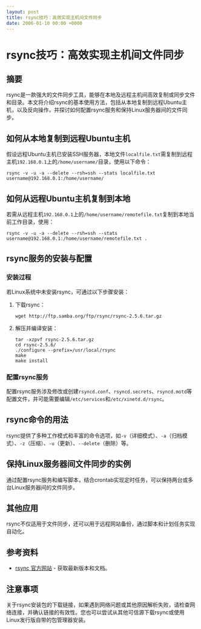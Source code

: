 ```yaml
---
layout: post
title: rsync技巧：高效实现主机间文件同步
date: 2006-01-10 00:00 +0000
---
```


# rsync技巧：高效实现主机间文件同步

## 摘要
rsync是一款强大的文件同步工具，能够在本地及远程主机间高效复制或同步文件和目录。本文将介绍rsync的基本使用方法，包括从本地复制到远程Ubuntu主机，以及反向操作，并探讨如何配置rsync服务和保持Linux服务器间的文件同步。

## 如何从本地复制到远程Ubuntu主机

假设远程Ubuntu主机已安装SSH服务器，本地文件`localfile.txt`需复制到远程主机`192.168.0.1`上的`/home/username/`目录，使用以下命令：

```shell
rsync -v -u -a --delete --rsh=ssh --stats localfile.txt username@192.168.0.1:/home/username/
```

## 如何从远程Ubuntu主机复制到本地

若需从远程主机`192.168.0.1`上的`/home/username/remotefile.txt`复制到本地当前工作目录，使用：

```shell
rsync -v -u -a --delete --rsh=ssh --stats username@192.168.0.1:/home/username/remotefile.txt .
```

## rsync服务的安装与配置

### 安装过程
若Linux系统中未安装rsync，可通过以下步骤安装：

1. 下载rsync：
   ```shell
   wget http://ftp.samba.org/ftp/rsync/rsync-2.5.6.tar.gz
   ```

2. 解压并编译安装：
   ```shell
   tar -xzpvf rsync-2.5.6.tar.gz
   cd rsync-2.5.6/
   ./configure --prefix=/usr/local/rsync
   make
   make install
   ```

### 配置rsync服务
配置rsync服务涉及修改或创建`rsyncd.conf`、`rsyncd.secrets`、`rsyncd.motd`等配置文件，并可能需要编辑`/etc/services`和`/etc/xinetd.d/rsync`。

## rsync命令的用法

rsync提供了多种工作模式和丰富的命令选项，如`-v`（详细模式）、`-a`（归档模式）、`-z`（压缩）、`-u`（更新）、`--delete`（删除）等。

## 保持Linux服务器间文件同步的实例

通过配置rsync服务和编写脚本，结合crontab实现定时任务，可以保持两台或多台Linux服务器间的文件同步。

## 其他应用

rsync不仅适用于文件同步，还可以用于远程网站备份，通过脚本和计划任务实现自动化。

## 参考资料

- [rsync 官方网站](http://rsync.samba.org/) - 获取最新版本和文档。

## 注意事项

关于rsync安装包的下载链接，如果遇到网络问题或其他原因解析失败，请检查网络连接，并确认链接的有效性。您也可以尝试从其他可信源下载rsync或使用Linux发行版自带的包管理器安装。
